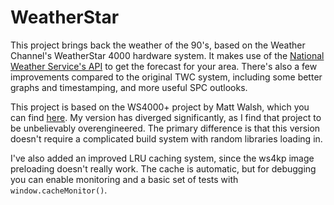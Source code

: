 # WeatherStar

This project brings back the weather of the 90's, based on the Weather Channel's WeatherStar 4000 hardware system. It makes use of the [National Weather Service's API](https://www.weather.gov/documentation/services-web-api) to get the forecast for your area. There's also a few improvements compared to the original TWC system, including some better graphs and timestamping, and more useful SPC outlooks.

This project is based on the WS4000+ project by Matt Walsh, which you can find [here](https://github.com/netbymatt/ws4kp). My version has diverged significantly, as I find that project to be unbelievably overengineered. The primary difference is that this version doesn't require a complicated build system with random libraries loading in.

I've also added an improved LRU caching system, since the ws4kp image preloading doesn't really work. The cache is automatic, but for debugging you can enable monitoring and a basic set of tests with `window.cacheMonitor()`.
